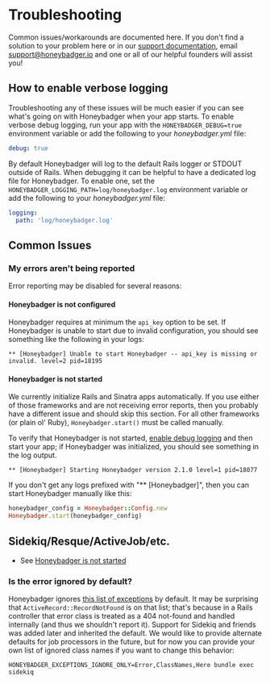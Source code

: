 # Troubleshooting

Common issues/workarounds are documented here. If you don't find a solution to
your problem here or in our [support
documentation](http://docs.honeybadger.io/), email support@honeybadger.io and
one or all of our helpful founders will assist you!

## How to enable verbose logging

Troubleshooting any of these issues will be much easier if you can see what's
going on with Honeybadger when your app starts. To enable verbose debug logging,
run your app with the `HONEYBADGER_DEBUG=true` environment variable or add the
following to your *honeybadger.yml* file:

```yml
debug: true
```

By default Honeybadger will log to the default Rails logger or STDOUT outside of
Rails. When debugging it can be helpful to have a dedicated log file for
Honeybadger. To enable one, set the
`HONEYBADGER_LOGGING_PATH=log/honeybadger.log` environment variable or add the
following to your *honeybadger.yml* file:

```yml
logging:
  path: 'log/honeybadger.log'
```

## Common Issues

### My errors aren't being reported

Error reporting may be disabled for several reasons:

#### Honeybadger is not configured

Honeybadger requires at minimum the `api_key` option to be set. If Honeybadger
is unable to start due to invalid configuration, you should see something like
the following in your logs:

```
** [Honeybadger] Unable to start Honeybadger -- api_key is missing or invalid. level=2 pid=18195
```

#### Honeybadger is not started

We currently initialize Rails and Sinatra apps automatically. If you use either
of those frameworks and are not receiving error reports, then you probably have
a different issue and should skip this section. For all other frameworks (or
plain ol' Ruby), `Honeybadger.start()` must be called manually.

To verify that Honeybadger is not started, [enable debug
logging](#how-to-enable-verbose-logging) and then start your app; if Honeybadger
was initialized, you should see something in the log output.

```
** [Honeybadger] Starting Honeybadger version 2.1.0 level=1 pid=18077
```

If you don't get any logs prefixed with "** [Honeybadger]", then you can start
Honeybadger manually like this:

```ruby
honeybadger_config = Honeybadger::Config.new
Honeybadger.start(honeybadger_config)
```

## Sidekiq/Resque/ActiveJob/etc.

- See [Honeybadger is not started](#honeybadger-is-not-started)

### Is the error ignored by default?

Honeybadger ignores [this list of
exceptions](https://github.com/honeybadger-io/honeybadger-ruby/blob/master/lib/honeybadger/config/defaults.rb#L7)
by default. It may be surprising that `ActiveRecord::RecordNotFound` is on that
list; that's because in a Rails controller that error class is treated as a 404
not-found and handled internally (and thus we shouldn't report it).  Support for
Sidekiq and friends was added later and inherited the default. We would like to
provide alternate defaults for job processors in the future, but for now you can
provide your own list of ignored class names if you want to change this
behavior:

```
HONEYBADGER_EXCEPTIONS_IGNORE_ONLY=Error,ClassNames,Here bundle exec sidekiq
```
